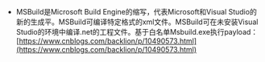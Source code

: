 - MSBuild是Microsoft Build Engine的缩写，代表Microsoft和Visual Studio的新的生成平。MSBuild可编译特定格式的xml文件。MSBuild可在未安装Visual Studio的环境中编译.net的工程文件。基于白名单Msbuild.exe执行payload：[https://www.cnblogs.com/backlion/p/10490573.html](https://www.cnblogs.com/backlion/p/10490573.html)